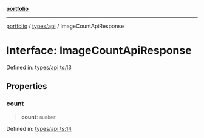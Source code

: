 [**portfolio**](../../../README.md)

***

[portfolio](../../../modules.md) / [types/api](../README.md) / ImageCountApiResponse

# Interface: ImageCountApiResponse

Defined in: [types/api.ts:13](https://github.com/tnorlund/Portfolio/blob/c6e5d8c7abc16821d3b41ad1776194b2abf665cf/portfolio/types/api.ts#L13)

## Properties

### count

> **count**: `number`

Defined in: [types/api.ts:14](https://github.com/tnorlund/Portfolio/blob/c6e5d8c7abc16821d3b41ad1776194b2abf665cf/portfolio/types/api.ts#L14)
